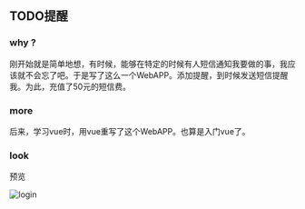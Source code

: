 ## TODO提醒

### why ?

刚开始就是简单地想，有时候，能够在特定的时候有人短信通知我要做的事，我应该就不会忘了吧。于是写了这么一个WebAPP。添加提醒，到时候发送短信提醒我。为此，充值了50元的短信费。

### more

后来，学习vue时，用vue重写了这个WebAPP。也算是入门vue了。

### look
预览

![login](https://github.com/aaronzjc/Personal_Toys/blob/master/Note/img/app.png)
